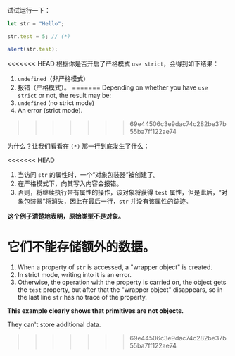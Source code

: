 
试试运行一下：

```js run
let str = "Hello";

str.test = 5; // (*)

alert(str.test);
```

<<<<<<< HEAD
根据你是否开启了严格模式 `use strict`，会得到如下结果：
1. `undefined`（非严格模式）
2. 报错（严格模式）。
=======
Depending on whether you have `use strict` or not, the result may be:
1. `undefined` (no strict mode)
2. An error (strict mode).
>>>>>>> 69e44506c3e9dac74c282be37b55ba7ff122ae74

为什么？让我们看看在 `(*)` 那一行到底发生了什么：

<<<<<<< HEAD
1. 当访问 `str` 的属性时，一个“对象包装器”被创建了。
2. 在严格模式下，向其写入内容会报错。
3. 否则，将继续执行带有属性的操作，该对象将获得 `test` 属性，但是此后，“对象包装器”将消失，因此在最后一行，`str` 并没有该属性的踪迹。

**这个例子清楚地表明，原始类型不是对象。**

它们不能存储额外的数据。
=======
1. When a property of `str` is accessed, a "wrapper object" is created.
2. In strict mode, writing into it is an error.
3. Otherwise, the operation with the property is carried on, the object gets the `test` property, but after that the "wrapper object" disappears, so in the last line `str` has no trace of the property.

**This example clearly shows that primitives are not objects.**

They can't store additional data.
>>>>>>> 69e44506c3e9dac74c282be37b55ba7ff122ae74
